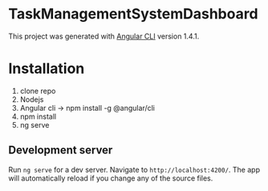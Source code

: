 # TaskManagementSystemDashboard

This project was generated with [Angular CLI](https://github.com/angular/angular-cli) version 1.4.1.
# Installation
1. clone repo
2. Nodejs
3. Angular cli -> npm install -g @angular/cli
4. npm install
5. ng serve 
## Development server

Run `ng serve` for a dev server. Navigate to `http://localhost:4200/`. The app will automatically reload if you change any of the source files.
